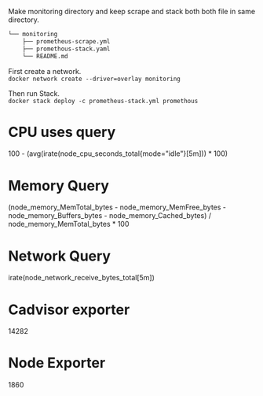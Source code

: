 
Make monitoring directory and keep scrape and stack both both file in same directory. 

```bash
└── monitoring
    ├── prometheus-scrape.yml
    ├── promethous-stack.yaml
    └── README.md
```
First create a network.\
`docker network create --driver=overlay monitoring`

Then run Stack.\
`docker stack deploy -c prometheus-stack.yml promethous`


CPU uses query
==============
100 - (avg(irate(node_cpu_seconds_total{mode="idle"}[5m])) * 100)

Memory Query
============
(node_memory_MemTotal_bytes - node_memory_MemFree_bytes - node_memory_Buffers_bytes - node_memory_Cached_bytes) / node_memory_MemTotal_bytes * 100

Network Query
=============
irate(node_network_receive_bytes_total[5m])


Cadvisor exporter
=================
14282

Node Exporter
=============
1860

